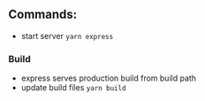 ## Commands:
* start server ```yarn express```

### Build
* express serves production build from build path
* update build files ```yarn build```
